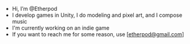 - Hi, I’m @Etherpod
- I develop games in Unity, I do modeling and pixel art, and I compose music
- I'm currently working on an indie game
- If you want to reach me for some reason, use [etherpod@gmail.com]

<!---
Etherpod/Etherpod is a ✨ special ✨ repository because its `README.md` (this file) appears on your GitHub profile.
You can click the Preview link to take a look at your changes.
--->
